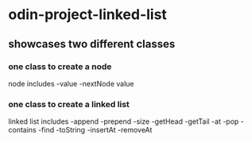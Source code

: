 # odin-project-linked-list

## showcases two different classes

### one class to create a node

node includes
-value
-nextNode value

### one class to create a linked list

linked list includes
-append
-prepend
-size
-getHead
-getTail
-at
-pop
-contains
-find
-toString
-insertAt
-removeAt

